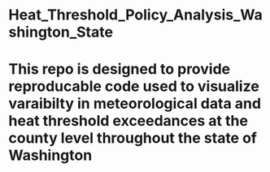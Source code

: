 # Heat_Threshold_Policy_Analysis_Washington_State
# This repo is designed to provide reproducable code used to visualize varaibilty in meteorological data and heat threshold exceedances at the county level throughout the state of Washington
